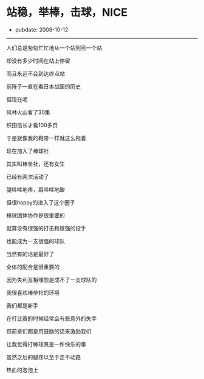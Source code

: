 # 站稳，举棒，击球，NICE

- pubdate: 2008-10-12

--------------------------


人们总是匆匆忙忙地从一个站到另一个站

却没有多少时间在站上停留

而且永远不会到达终点站



前阵子一直在看日本战国的历史

但现在呢

风林火山看了30集

织田信长才看100多页

于是就像我的鞋带一样就这么拖着



现在加入了棒球社

其实叫棒垒社，还有女生

已经有两次活动了

腿哇哇地疼，肩哇哇地酸

但很happy的进入了这个圈子



棒球团体协作是很重要的

就算没有很强的打击和很强的投手

也能成为一支很强的球队

当然有的话是最好了

全体的配合是很重要的

因为失利互相埋怨是成不了一支球队的



我很喜欢棒垒社的环境

我们都是新手

在打比赛的时候经常会有些意外的失手

但前辈们都是用鼓励的话来激励我们

让我觉得打棒球真是一件快乐的事

虽然之后的腿疼以至于走不动路





热血的泡泡上
